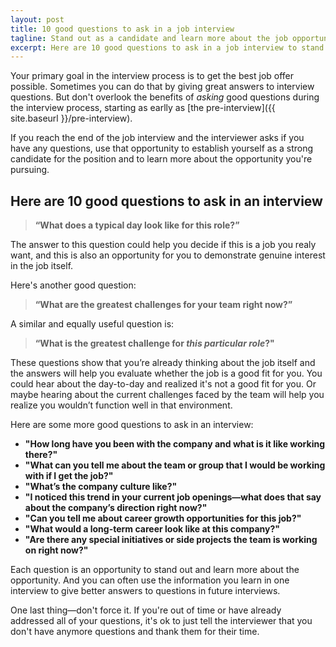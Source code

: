 ```yaml
---
layout: post
title: 10 good questions to ask in a job interview
tagline: Stand out as a candidate and learn more about the job opportunity
excerpt: Here are 10 good questions to ask in a job interview to stand out and learn more about the opportunity.
---
```


Your primary goal in the interview process is to get the best job offer possible. Sometimes you can do that by giving great answers to interview questions. But don't overlook the benefits of *asking* good questions during the interview process, starting as earlly as [the pre-interview]({{ site.baseurl }}/pre-interview).

If you reach the end of the job interview and the interviewer asks if you have any questions, use that opportunity to establish yourself as a strong candidate for the position and to learn more about the opportunity you're pursuing.

## Here are 10 good questions to ask in an interview

> **“What does a typical day look like for this role?”**

The answer to this question could help you decide if this is a job you realy want, and this is also an opportunity for you to demonstrate genuine interest in the job itself.

Here's another good question:

> **“What are the greatest challenges for your team right now?”**

A similar and equally useful question is:

> **“What is the greatest challenge for *this particular role*?"**

These questions show that you’re already thinking about the job itself and the answers will help you evaluate whether the job is a good fit for you. You could hear about the day-to-day and realized it's not a good fit for you. Or maybe hearing about the current challenges faced by the team will help you realize you wouldn’t function well in that environment.

Here are some more good questions to ask in an interview:

 * **"How long have you been with the company and what is it like working there?"**
 * **"What can you tell me about the team or group that I would be working with if I get the job?"**
 * **"What’s the company culture like?"**
 * **"I noticed this trend in your current job openings—what does that say about the company’s direction right now?"**
 * **"Can you tell me about career growth opportunities for this job?"**
 * **"What would a long-term career look like at this company?"**
 * **"Are there any special initiatives or side projects the team is working on right now?"**

Each question is an opportunity to stand out and learn more about the opportunity. And you can often use the information you learn in one interview to give better answers to questions in future interviews.

One last thing—don't force it. If you're out of time or have already addressed all of your questions, it's ok to just tell the interviewer that you don't have anymore questions and thank them for their time.

<script async id="_ck_1523" src="https://forms.convertkit.com/1523?v=5"></script>